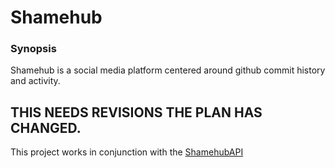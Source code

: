 # Shamehub

### Synopsis
Shamehub is a social media platform centered around github commit history and activity. 

## THIS NEEDS REVISIONS THE PLAN HAS CHANGED.

This project works in conjunction with the [ShamehubAPI](https://github.com/TrystanKaes/ShamehubAPI)
